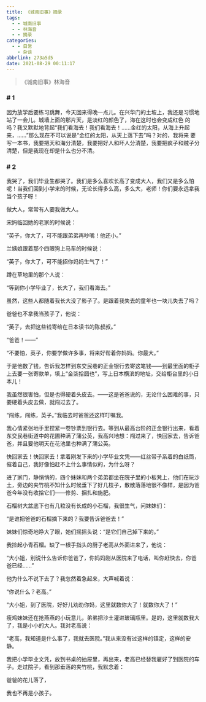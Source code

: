 ```yaml
---
title: 《城南旧事》摘录
tags:
  - - 城南旧事
  - - 林海音
  - - 摘录
categories:
  - - 日常
    - 杂谈
abbrlink: 273a5d5
date: 2021-08-29 00:11:17
---
```


> 《城南旧事》林海音

### # 1

因为放学后要练习跳舞，今天回来得晚一点儿。在兴华门的土坡上，我还是习惯地站了一会儿。城墙上面的那片天，是淡红的颜色了，海在这时也会变成红色 的吗？我又默默地背起“我们看海去！我们看海去！……金红的太阳，从海上升起来，……”那么现在不可以说是“金红的太阳，从天上落下去”吗？对的，我将来 要写一本书，我要把天和海分清楚，我要把好人和坏人分清楚，我要把疯子和贼子分清楚，但是我现在却是什么也分不清。

### # 2

我哭了，我们毕业生都哭了。我们是多么喜欢长高了变成大人，我们又是多么怕呢！当我们回到小学来的时候，无论长得多么高，多么大，老师！你们要永远拿我当个孩子呀！

做大人，常常有人要我做大人。

宋妈临回她的老家的时候说：

“英子，你大了，可不能跟弟弟再吵嘴！他还小。”

兰姨娘跟着那个四眼狗上马车的时候说：

“英子，你大了，可不能招你妈妈生气了！”

蹲在草地里的那个人说：

“等到你小学毕业了，长大了，我们看海去。”

虽然，这些人都随着我长大没了影子了。是跟着我失去的童年也一块儿失去了吗？

爸爸也不拿我当孩子了，他说：

“英子，去把这些钱寄给在日本读书的陈叔叔。”

“爸爸！——”

“不要怕，英子，你要学做许多事，将来好帮着你妈妈。你最大。”

于是他数了钱，告诉我怎样到东交民巷的正金银行去寄这笔钱——到最里面的柜子上去要一张寄款单，填上“金柒拾圆也”，写上日本横滨的地址，交给柜台里的小日本儿！

我虽然很害怕，但是也得硬着头皮去。——这是爸爸说的，无论什么困难的事，只要硬着头皮去做，就闯过去了。

“闯练，闯练，英子。”我临去时爸爸还这样叮嘱我。

我心情紧张地手里捏紧一卷钞票到银行去。等到从最高台阶的正金银行出来，看着东交民巷街道中的花圃种满了蒲公英，我高兴地想：闯过来了，快回家去，告诉爸爸，并且要他明天在花池里也种满了蒲公英。

快回家去！快回家去！拿着刚发下来的小学毕业文凭——红丝带子系着的白纸筒，催着自己，我好像怕赶不上什么事情似的，为什么呀？

进了家门，静悄悄的，四个妹妹和两个弟弟都坐在院子里的小板凳上，他们在玩沙土，旁边的夹竹桃不知什么时候垂下了好几枝子，散散落落地很不像样，是因为爸爸今年没有收拾它们——修剪、捆扎和施肥。

石榴树大盆底下也有几粒没有长成的小石榴，我很生气，问妹妹们：

“是谁把爸爸的石榴摘下来的？我要告诉爸爸去！”

妹妹们惊奇地睁大了眼，她们摇摇头说：“是它们自己掉下来的。”

我捡起小青石榴。缺了一根手指头的厨子老高从外面进来了，他说：

“大小姐，别说什么告诉你爸爸了，你妈妈刚从医院来了电话，叫你赶快去，你爸爸已经……”

他为什么不说下去了？我忽然着急起来，大声喊着说：

“你说什么？老高。”

“大小姐，到了医院，好好儿劝劝你妈，这里就数你大了！就数你大了！”

瘦鸡妹妹还在抢燕燕的小玩意儿，弟弟把沙土灌进玻璃瓶里。是的，这里就数我大了，我是小小的大人。我对老高说：

“老高，我知道是什么事了，我就去医院。”我从来没有过这样的镇定，这样的安静。

我把小学毕业文凭，放到书桌的抽屉里，再出来，老高已经替我雇好了到医院的车子。走过院子，看到那垂落的夹竹桃，我默念着：

爸爸的花儿落了，

我也不再是小孩子。
